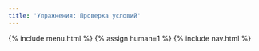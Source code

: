 ```yaml
---
title: 'Упражнения: Проверка условий'
---
```


{% include menu.html %}
{% assign human=1 %}
{% include nav.html %}

